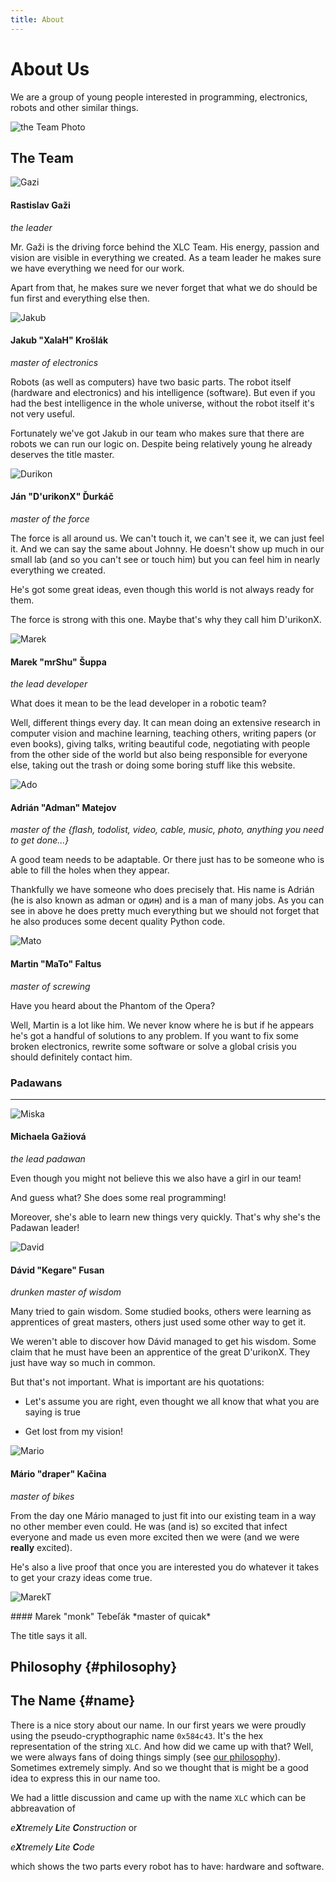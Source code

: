 ```yaml
---
title: About
---
```


# About Us

We are a group of young people interested in programming, electronics, robots
and other similar things. 


<div class="center_photo" markdown="1">

![the Team Photo](/img/team.png)

</div>

The Team
--------

<!-- Gazi --> 
<div class="photo" markdown="1">

![Gazi](/img/avatars/gazi.png)

</div>

<div class="about" markdown="1">

#### Rastislav Gaži 
*the leader* 

Mr. Gaži is the driving force behind the XLC Team. His energy, passion and
vision are visible in everything we created. As a team leader he makes sure we
have everything we need for our work. 

Apart from that, he makes sure we never forget that what we do should be fun 
first and everything else then.

</div>

<div class='clear'></div>
<!-- /Gazi  --> 

<!-- Jakub -->
<div class="photo" markdown="1">

![Jakub](/img/avatars/jakub.png)

</div>

<div class="about" markdown="1">

#### Jakub "XalaH" Krošlák
*master of electronics*

Robots (as well as computers) have two basic parts. The robot itself (hardware
and electronics) and his intelligence (software). But even if you had the best
intelligence in the whole universe, without the robot itself it's not very
useful. 

Fortunately we've got Jakub in our team who makes sure that there are robots we
can run our logic on. Despite being relatively young he already deserves the
title master.

</div>

<div class='clear'></div>
<!-- /Jakub --> 

<!-- durikon --> 
<div class="photo" markdown="1">

![Durikon](/img/avatars/durikon.png)

</div>

<div class="about" markdown="1">

#### Ján "D'urikonX" Ďurkáč
*master of the force*

The force is all around us. We can't touch it, we can't see it, we can just
feel it. And we can say the same about Johnny. He doesn't show up much in our
small lab (and so you can't see or touch him) but you can feel him in nearly
everything we created. 

He's got some great ideas, even though this world is not always ready for them.

The force is strong with this one. Maybe that's why they call him D'urikonX.

</div>

<div class='clear'></div>
<!-- /durikon --> 

<!-- mrshu -->
<div class="photo" markdown="1">

![Marek](/img/avatars/mareks.png)

</div>

<div class="about" markdown="1">

#### Marek "mrShu" Šuppa
*the lead developer*

What does it mean to be the lead developer in a robotic team? 

Well, different 
things every day. It can mean doing an extensive research in computer vision and
machine learning, teaching others, writing papers (or even books), giving
talks, writing beautiful code, negotiating with people from the other side of 
the world but also being responsible for everyone else, taking out the trash or
doing some boring stuff like this website.

</div>

<div class='clear'></div>
<!-- /mrshu --> 

<!-- ado --> 
<div class="photo" markdown="1">

![Ado](/img/avatars/ado.png)

</div>

<div class="about" markdown="1">

#### Adrián "Adman" Matejov
*master of the {flash, todolist, video, cable, music, photo, anything you need
to get done...}*

A good team needs to be adaptable. Or there just has to be someone who is able
to fill the holes when they appear. 

Thankfully we have someone who does precisely that. His name is Adrián (he is
also known as adman or один) and is a man of many jobs. As you can see in above
he does pretty much everything but we should not forget that he also produces
some decent quality Python code.

</div>

<div class='clear'></div>
<!-- /ado  -->

<!-- mato -->
<div class="photo" markdown="1">

![Mato](/img/avatars/mato.png)

</div>

<div class="about" markdown="1">

#### Martin "MaTo" Faltus
*master of screwing*

Have you heard about the Phantom of the Opera? 

Well, Martin is a lot like him.
We never know where he is but if he appears he's got a handful of solutions
to any problem. If you want to fix some broken electronics, 
rewrite some software or solve a global crisis you should definitely contact him.

</div>

<div class='clear'></div>
<!-- /mato -->

### Padawans
------------


<!-- miska -->
<div class="photo" markdown="1">

![Miska](/img/avatars/miska.png)

</div>

<div class="about" markdown="1">

#### Michaela Gažiová
*the lead padawan*

Even though you might not believe this we also have a girl in our team! 

And guess what? She does some real programming! 

Moreover, she's able to learn new things very quickly. That's why she's the
Padawan leader!


</div>

<div class='clear'></div>
<!-- /miska -->


<!-- david -->
<div class="photo" markdown="1">

![David](/img/avatars/david.png)

</div>

<div class="about" markdown="1">

#### Dávid "Kegare" Fusan
*drunken master of wisdom*

Many tried to gain wisdom. Some studied books, others were learning as
apprentices of great masters, others just used some other way to get it.

We weren't able to discover how Dávid managed to get his wisdom. Some claim
that he must have been an apprentice of the great D'urikonX. They just have way
so much in common.

But that's not important. What is important are his quotations:

- Let's assume you are right, even thought we all know that what you are saying
  is true

- Get lost from my vision!

</div>

<div class='clear'></div>
<!-- /david -->


<!-- mario -->
<div class="photo" markdown="1">

![Mario](/img/avatars/mario.png)

</div>

<div class="about" markdown="1">

#### Mário "draper" Kačina
*master of bikes*

From the day one Mário managed to just fit into our existing team in a way no
other member even could. He was (and is) so excited that infect everyone and
made us even more excited then we were (and we were **really** excited). 

He's also a live proof that once you are interested you do whatever it takes to
get your crazy ideas come true. 



</div>

<div class='clear'></div>
<!-- /david -->


<!-- marekt -->
<div class="photo" markdown="1">

![MarekT](/img/avatars/marekt.png)

</div>

<div class="about" markdown="1">
#### Marek "monk" Tebeľák
*master of quicak*

The title says it all. 

</div>
<div class='clear'></div>
<!-- /marekt -->

Philosophy {#philosophy}
----------


The Name {#name}
--------

There is a nice story about our name. In our first years we were proudly using
the pseudo-crypthographic name `0x584c43`. It's the hex representation of the
string `XLC`. And how did we came up with that? Well, we were always fans of
doing things simply (see [our philosophy](#philosophy)). Sometimes extremely
simply. And so we thought that is might be a good idea to express this in our
name too. 

We had a little discussion and came up with the name `XLC` which can be
abbreavation of 

*e**X**tremely **L**ite **C**onstruction* or

*e**X**tremely **L**ite **C**ode* 

which shows the two parts every robot has to have: hardware and software.


